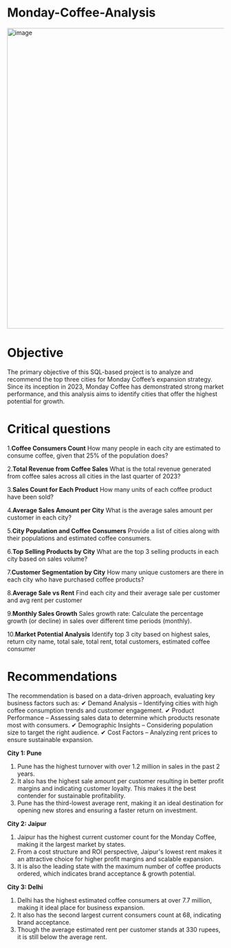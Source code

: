 # Monday-Coffee-Analysis
<img width="698" alt="image" src="https://github.com/user-attachments/assets/ba06652c-2cd2-4153-b52e-dab7b936ae66" />

# Objective
The primary objective of this SQL-based project is to analyze and recommend the top three cities for Monday Coffee’s expansion strategy. Since its inception in 2023, Monday Coffee has demonstrated strong market performance, and this analysis aims to identify cities that offer the highest potential for growth.

# Critical questions
1.**Coffee Consumers Count**
How many people in each city are estimated to consume coffee,     given that 25% of the population does?

2.**Total Revenue from Coffee Sales**
What is the total revenue generated from coffee sales across all cities in the last quarter of 2023?

3.**Sales Count for Each Product**
How many units of each coffee product have been sold?

4.**Average Sales Amount per City**
What is the average sales amount per customer in each city?

5.**City Population and Coffee Consumers**
Provide a list of cities along with their populations and estimated coffee consumers.

6.**Top Selling Products by City**
What are the top 3 selling products in each city based on sales volume?

7.**Customer Segmentation by City**
How many unique customers are there in each city who have purchased coffee products?

8.**Average Sale vs Rent**
Find each city and their average sale per customer and avg rent per customer

9.**Monthly Sales Growth**
Sales growth rate: Calculate the percentage growth (or decline) in sales over different time periods (monthly).

10.**Market Potential Analysis**
Identify top 3 city based on highest sales, return city name, total sale, total rent, total customers, estimated coffee consumer

# Recommendations
The recommendation is based on a data-driven approach, evaluating key business factors such as:
✔ Demand Analysis – Identifying cities with high coffee consumption trends and customer engagement.
✔ Product Performance – Assessing sales data to determine which products resonate most with consumers.
✔ Demographic Insights – Considering population size to target the right audience.
✔ Cost Factors – Analyzing rent prices to ensure sustainable expansion.

**City 1: Pune**  
1. Pune has the highest turnover with over 1.2 million in sales in the past 2 years.
2. It also has the highest sale amount per customer resulting in better profit margins and indicating customer loyalty. This makes it  the best contender for sustainable profitability. 
3. Pune has the third-lowest average rent, making it an ideal destination for opening new stores and ensuring a faster return on investment.

**City 2: Jaipur** 
1. Jaipur has the highest current customer count for the Monday Coffee, making it the largest market by states.
2. From a cost structure and ROI perspective, Jaipur's lowest rent makes it an attractive choice for higher profit margins and scalable expansion.
3. It is also the leading state with the maximum number of coffee products ordered, which indicates  brand acceptance & growth potential.

**City 3: Delhi**
1. Delhi has the highest estimated coffee consumers at over 7.7 million, making it ideal place for business expansion.
2. It  also has the second largest current consumers count at 68, indicating brand acceptance.
3. Though the average estimated rent per customer stands at 330 rupees, it is still below the average rent.


